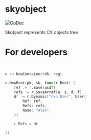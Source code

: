 skyobject
=========

[![GoDoc](https://godoc.org/github.com/skycoin/cxo/skyobject?status.svg)](https://godoc.org/github.com/skycoin/cxo/skyobject)

Skobject represents CX objects tree

# For developers


```go


c := NewContainer(db, reg)

c.NewRoot(pk, sk, func(r Root) {
	ref := r.Save(asdf)
	refs := r.SaveArraf(a, s, d, f)
	dr := r.Dynamic("cxo.User", User{
		Ref: ref,
		Refs: refs,
		Name: "Alex",
	})

	r.Refs = dr

})

```

